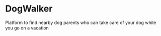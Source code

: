 # DogWalker
Platform to find nearby dog parents who can take care of your dog while you go on a vacation
